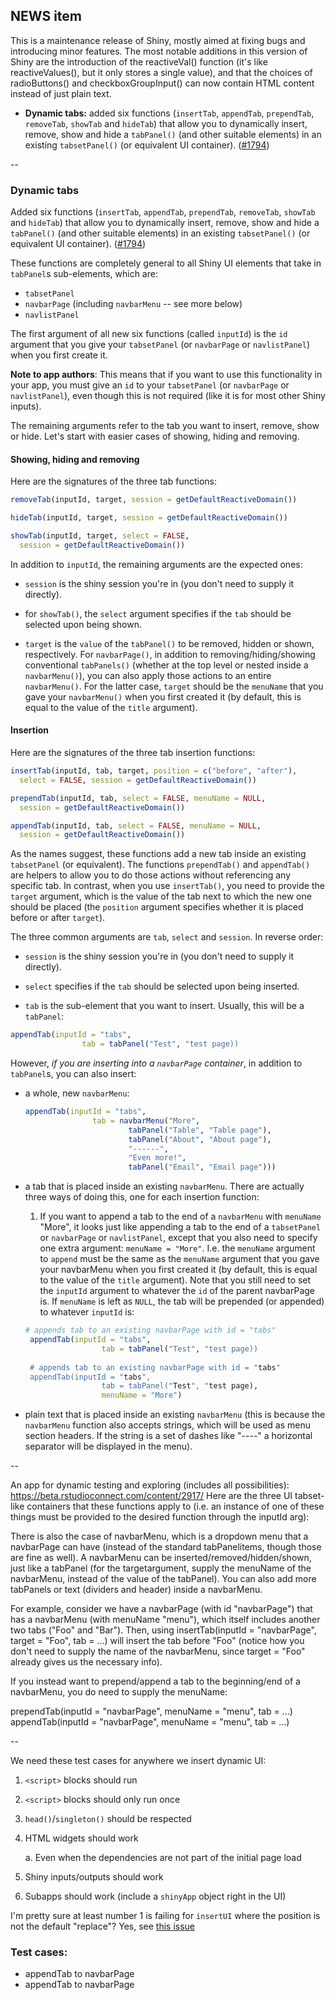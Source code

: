 NEWS item
----

This is a maintenance release of Shiny, mostly aimed at fixing bugs and introducing minor features. The most notable additions in this version of Shiny are the introduction of the reactiveVal() function (it's like reactiveValues(), but it only stores a single value), and that the choices of radioButtons() and checkboxGroupInput() can now contain HTML content instead of just plain text.

* **Dynamic tabs:** added six functions (`insertTab`, `appendTab`, `prependTab`, `removeTab`, `showTab` and `hideTab`) that allow you to dynamically insert, remove, show and hide a `tabPanel()` (and other suitable elements) in an existing `tabsetPanel()` (or equivalent UI container). ([#1794](https://github.com/rstudio/shiny/pull/1794))

--

### Dynamic tabs
Added six functions (`insertTab`, `appendTab`, `prependTab`, `removeTab`, `showTab` and `hideTab`) that allow you to dynamically insert, remove, show and hide a `tabPanel()` (and other suitable elements) in an existing `tabsetPanel()` (or equivalent UI container). ([#1794](https://github.com/rstudio/shiny/pull/1794))

These functions are completely general to all Shiny UI elements that take in `tabPanel`s sub-elements, which are:

  * `tabsetPanel`
  * `navbarPage` (including `navbarMenu` -- see more below)
  * `navlistPanel`

The first argument of all new six functions (called `inputId`) is the `id` argument that you give your `tabsetPanel` (or `navbarPage` or `navlistPanel`) when you first create it.
   
**Note to app authors**: This means that if you want to use this functionality in your app, you must give an `id` to your `tabsetPanel` (or `navbarPage` or `navlistPanel`), even though this is not required (like it is for most other Shiny inputs).
   
The remaining arguments refer to the tab you want to insert, remove, show or hide. Let's start with easier cases of showing, hiding and removing.

#### Showing, hiding and removing

Here are the signatures of the three tab functions:

```r
removeTab(inputId, target, session = getDefaultReactiveDomain())

hideTab(inputId, target, session = getDefaultReactiveDomain())

showTab(inputId, target, select = FALSE,
  session = getDefaultReactiveDomain())
```

In addition to `inputId`, the remaining arguments are the expected ones:

  * `session` is the shiny session you're in (you don't need to supply it directly).
  
  * for `showTab()`, the `select` argument specifies if the `tab` should be selected upon being shown.

  * `target` is the `value` of the `tabPanel()` to be removed, hidden or shown, respectively. For `navbarPage()`, in addition to removing/hiding/showing conventional `tabPanels()` (whether at the top level or nested inside a `navbarMenu()`), you can also apply those actions to an entire `navbarMenu()`. For the latter case, `target` should be the `menuName` that you gave your `navbarMenu()` when you first created it (by default, this is equal to the value of the `title` argument).

#### Insertion

Here are the signatures of the three tab insertion functions:

```r
insertTab(inputId, tab, target, position = c("before", "after"),
  select = FALSE, session = getDefaultReactiveDomain())

prependTab(inputId, tab, select = FALSE, menuName = NULL,
  session = getDefaultReactiveDomain())

appendTab(inputId, tab, select = FALSE, menuName = NULL,
  session = getDefaultReactiveDomain())
```

As the names suggest, these functions add a new tab inside an existing `tabsetPanel` (or equivalent). The functions `prependTab()` and `appendTab()` are helpers to allow you to do those actions without referencing any specific tab. In contrast, when you use `insertTab()`, you need to provide the `target` argument, which is the value of the tab next to which the new one should be placed (the `position` argument specifies whether it is placed before or after `target`).

The three common arguments are `tab`, `select` and `session`. In reverse order:

  * `session` is the shiny session you're in (you don't need to supply it directly).
  
  * `select` specifies if the `tab` should be selected upon being inserted.
  
  * `tab` is the sub-element that you want to insert. Usually, this will be a `tabPanel`: 
  
  ```r
  appendTab(inputId = "tabs", 
                  tab = tabPanel("Test", "test page))
  ```
   
  However, _if you are inserting into a `navbarPage` container_, in addition to `tabPanel`s, you can also insert: 

   * a whole, new `navbarMenu`: 
     
       ```r
       appendTab(inputId = "tabs", 
                      tab = navbarMenu("More",
    						  tabPanel("Table", "Table page"),
    						  tabPanel("About", "About page"),
    						  "------",
    						  "Even more!",
    						  tabPanel("Email", "Email page")))
       ```

   
   * a tab that is placed inside an existing `navbarMenu`. There are actually three ways of doing this, one for each insertion function:

     1) If you want to append a tab to the end of a `navbarMenu` with `menuName` "More", it looks just like appending a tab to the end of a `tabsetPanel` or `navbarPage` or `navlistPanel`, except that you also need to specify one extra argument: `menuName = "More"`. I.e. the `menuName` argument to `append` must be the same as the `menuName` argument that you gave your navbarMenu when you first created it (by default, this is equal to the value of the `title` argument). Note that you still need to set the `inputId` argument to whatever the `id` of the parent navbarPage is. If `menuName` is left as `NULL`, the tab will be prepended (or appended) to whatever `inputId` is:
     
     ```r
     # appends tab to an existing navbarPage with id = "tabs"
	  appendTab(inputId = "tabs", 
	                  tab = tabPanel("Test", "test page))
	                  
	  # appends tab to an existing navbarPage with id = "tabs"
	  appendTab(inputId = "tabs", 
	                  tab = tabPanel("Test", "test page),
	                  menuName = "More")
	  ```

   
   * plain text that is placed inside an existing `navbarMenu` (this is because the `navbarMenu` function also accepts strings, which will be used as menu section headers. If the string is a set of dashes like "----" a horizontal separator will be displayed in the menu).
    
    
--

An app for dynamic testing and exploring (includes all possibilities): https://beta.rstudioconnect.com/content/2917/
Here are the three UI tabset-like containers that these functions apply to (i.e. an instance of one of these things must be provided to the desired function through the inputId arg):


There is also the case of navbarMenu, which is a dropdown menu that a navbarPage can have (instead of the standard tabPanelitems, though those are fine as well). A navbarMenu can be inserted/removed/hidden/shown, just like a tabPanel (for the targetargument, supply the menuName of the navbarMenu, instead of the value of the tabPanel). You can also add more tabPanels or text (dividers and header) inside a navbarMenu.

For example, consider we have a navbarPage (with id "navbarPage") that has a navbarMenu (with menuName "menu"), which itself includes another two tabs ("Foo" and "Bar"). Then, using insertTab(inputId = "navbarPage", target = "Foo", tab = ...) will insert the tab before "Foo" (notice how you don't need to supply the name of the navbarMenu, since target = "Foo" already gives us the necessary info).

If you instead want to prepend/append a tab to the beginning/end of a navbarMenu, you do need to supply the menuName:

prependTab(inputId = "navbarPage", menuName = "menu", tab = ...)
appendTab(inputId = "navbarPage", menuName = "menu", tab = ...)

--

We need these test cases for anywhere we insert dynamic UI:

1. `<script>` blocks should run

2. `<script>` blocks should only run once

3. `head()`/`singleton()` should be respected

4. HTML widgets should work

    a. Even when the dependencies are not part of the initial page load

5. Shiny inputs/outputs should work

6. Subapps should work (include a `shinyApp` object right in the UI)


I'm pretty sure at least number 1 is failing for `insertUI` where the position is not the default "replace"? Yes, see [this issue]()


### Test cases:

- appendTab to navbarPage
- appendTab to navbarPage